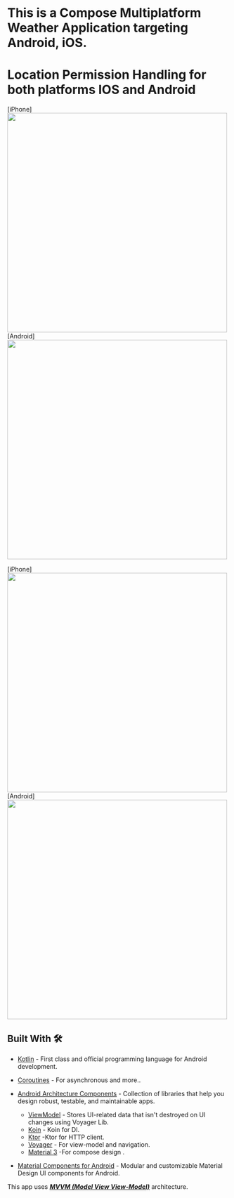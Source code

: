 # This is a Compose Multiplatform Weather Application targeting Android, iOS. 



# Location Permission Handling for both platforms IOS and Android
[iPhone]
<img src="https://github.com/devggaurav/weatherApp-Compose-Multiplatform/assets/42926809/b0da5290-a03d-44be-8db9-a7865f0b42f0" height="500px"> [Android]
<img src="https://github.com/devggaurav/weatherApp-Compose-Multiplatform/assets/42926809/5fef795c-c563-40b3-86c4-6f7139d46c93" height="500px">


[iPhone]
<img src="https://github.com/devggaurav/weatherAppCmm/assets/42926809/6bf64eaf-3324-43ae-b4ca-d2abe9d84d26" height="500px"> [Android]
<img src="https://github.com/devggaurav/weatherAppCmm/assets/42926809/d8a4fe3e-02a0-433c-a7ae-a3c136c34e16" height="500px">





## Built With 🛠
- [Kotlin](https://kotlinlang.org/) - First class and official programming language for Android development.
- [Coroutines](https://kotlinlang.org/docs/reference/coroutines-overview.html) - For asynchronous and more..
- [Android Architecture Components](https://developer.android.com/topic/libraries/architecture) - Collection of libraries that help you design robust, testable, and maintainable apps.
  - [ViewModel](https://voyager.adriel.cafe/) - Stores UI-related data that isn't destroyed on UI changes using Voyager Lib. 
  - [Koin](https://insert-koin.io/docs/setup/koin/) - Koin for DI.
  - [Ktor](https://ktor.io/docs/client-create-multiplatform-application.html) -Ktor for HTTP client.
  - [Voyager](https://voyager.adriel.cafe/) - For view-model and navigation.
  - [Material 3](https://m3.material.io/) -For compose design .

- [Material Components for Android](https://github.com/material-components/material-components-android) - Modular and customizable Material Design UI components for Android.


This app uses [***MVVM (Model View View-Model)***](https://developer.android.com/jetpack/docs/guide#recommended-app-arch) architecture.



